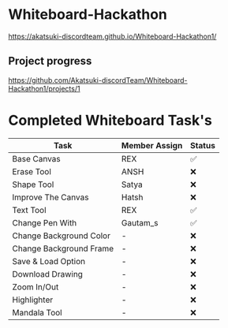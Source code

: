 # Whiteboard-Hackathon

https://akatsuki-discordteam.github.io/Whiteboard-Hackathon1/

## Project progress

https://github.com/Akatsuki-discordTeam/Whiteboard-Hackathon1/projects/1


# Completed Whiteboard Task's

| Task                         | Member Assign    | Status  |
|----------------------------- | ---------------- | ------- |
|Base Canvas                   | REX       | ✅    |
|Erase Tool                    | ANSH      | ❌    |
|Shape Tool                    | Satya     | ❌    |
|Improve The Canvas            | Hatsh     | ❌    |
|Text Tool                     | REX       | ✅    |
|Change Pen With               | Gautam_s  | ✅    |
|Change Background Color       | -     | ❌    |
|Change Background Frame       | -     | ❌    |
|Save & Load Option            | -     | ❌    |
|Download Drawing              | -     | ❌    |
|Zoom In/Out                   | -     | ❌    |
|Highlighter                   | -     | ❌    |
|Mandala Tool                  | -     | ❌    |